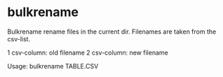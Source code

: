 # bulkrename
Bulkrename rename files in the current dir. Filenames are taken from the csv-list.

1 csv-column: old filename
2 csv-column: new filename

Usage:
bulkrename TABLE.CSV

